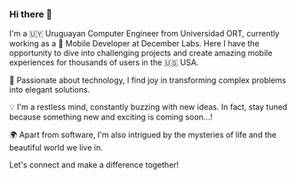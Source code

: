 ### Hi there 👋

I'm a 🇺🇾 Uruguayan Computer Engineer from Universidad ORT, currently working as a 📱 Mobile Developer at December Labs. Here I have the opportunity to dive into challenging projects and create amazing mobile experiences for thousands of users in the 🇺🇸 USA.

🚀 Passionate about technology, I find joy in transforming complex problems into elegant solutions.  

💡 I'm a restless mind, constantly buzzing with new ideas. In fact, stay tuned because something new and exciting is coming soon...!  

🌍 Apart from software, I'm also intrigued by the mysteries of life and the beautiful world we live in.  

Let's connect and make a difference together!
